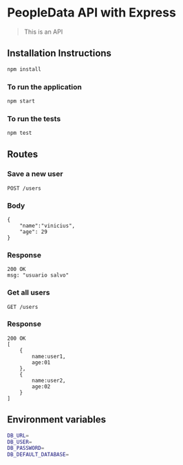 # PeopleData API with Express

> This is an API

## Installation Instructions

```bash
npm install
```

### To run the application

```bash
npm start
```

### To run the tests

```bash
npm test
```

## Routes

### Save a new user

`POST /users`

### Body
    {
        "name":"vinicius",
        "age": 29
    }

### Response

    200 OK
    msg: "usuario salvo"

### Get all users

`GET /users`

### Response

    200 OK
    [
        {
            name:user1,
            age:01
        },
        {
            name:user2,
            age:02
        }
    ]

## Environment variables
```bash
DB_URL=
DB_USER=
DB_PASSWORD=
DB_DEFAULT_DATABASE=
```
